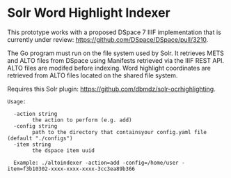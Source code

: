 # Solr Word Highlight Indexer

This prototype works with a proposed DSpace 7 IIIF implementation that is currently under review: https://github.com/DSpace/DSpace/pull/3210.  

The Go program must run on the file system used by Solr. It retrieves METS and ALTO files 
from DSpace using Manifests retrieved via the IIIF REST API. ALTO files are modifed before indexing. Word highlight coordinates are retrieved from 
ALTO files located on the shared file system.

Requires this Solr plugin: https://github.com/dbmdz/solr-ocrhighlighting.

```  
Usage:

  -action string
        the action to perform (e.g. add)
  -config string
        path to the directory that containsyour config.yaml file (default "./configs")
  -item string
        the dspace item uuid
        
  Example: ./altoindexer -action=add -config=/home/user -item=f3b10302-xxxx-xxxx-xxxx-3cc3ea89b366
```
